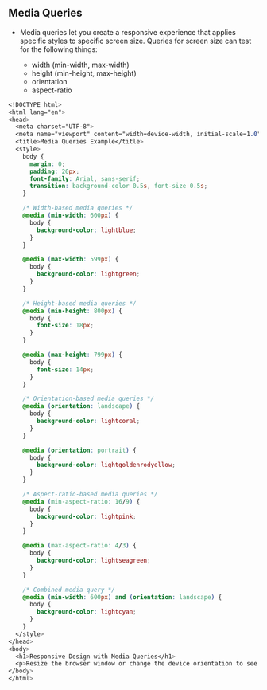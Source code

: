 ## Media Queries

- Media queries let you create a responsive experience that applies specific styles to specific screen size. Queries for screen size can test for the following things:

  - width (min-width, max-width)
  - height (min-height, max-height)
  - orientation
  - aspect-ratio

```css
<!DOCTYPE html>
<html lang="en">
<head>
  <meta charset="UTF-8">
  <meta name="viewport" content="width=device-width, initial-scale=1.0">
  <title>Media Queries Example</title>
  <style>
    body {
      margin: 0;
      padding: 20px;
      font-family: Arial, sans-serif;
      transition: background-color 0.5s, font-size 0.5s;
    }

    /* Width-based media queries */
    @media (min-width: 600px) {
      body {
        background-color: lightblue;
      }
    }

    @media (max-width: 599px) {
      body {
        background-color: lightgreen;
      }
    }

    /* Height-based media queries */
    @media (min-height: 800px) {
      body {
        font-size: 18px;
      }
    }

    @media (max-height: 799px) {
      body {
        font-size: 14px;
      }
    }

    /* Orientation-based media queries */
    @media (orientation: landscape) {
      body {
        background-color: lightcoral;
      }
    }

    @media (orientation: portrait) {
      body {
        background-color: lightgoldenrodyellow;
      }
    }

    /* Aspect-ratio-based media queries */
    @media (min-aspect-ratio: 16/9) {
      body {
        background-color: lightpink;
      }
    }

    @media (max-aspect-ratio: 4/3) {
      body {
        background-color: lightseagreen;
      }
    }

    /* Combined media query */
    @media (min-width: 600px) and (orientation: landscape) {
      body {
        background-color: lightcyan;
      }
    }
  </style>
</head>
<body>
  <h1>Responsive Design with Media Queries</h1>
  <p>Resize the browser window or change the device orientation to see the effect of the media queries.</p>
</body>
</html>

```
